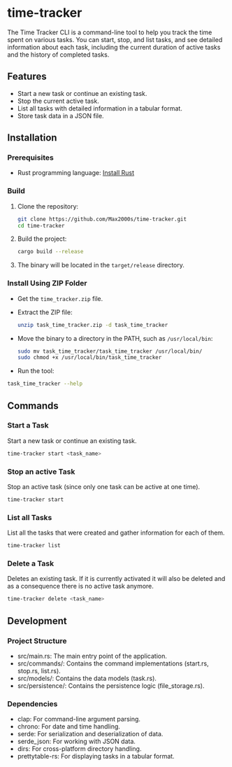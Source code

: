# time-tracker
The Time Tracker CLI is a command-line tool to help you track the time spent on various tasks. 
You can start, stop, and list tasks, and see detailed information about each task, including the current duration of active tasks and the history of completed tasks.

## Features

- Start a new task or continue an existing task.
- Stop the current active task.
- List all tasks with detailed information in a tabular format.
- Store task data in a JSON file.

## Installation

### Prerequisites

- Rust programming language: [Install Rust](https://www.rust-lang.org/tools/install)

### Build

1. Clone the repository:
    ```bash
    git clone https://github.com/Max2000s/time-tracker.git
    cd time-tracker
    ```

2. Build the project:
    ```bash
    cargo build --release
    ```

3. The binary will be located in the `target/release` directory.

### Install Using ZIP Folder

 - Get the `time_tracker.zip` file.
 - Extract the ZIP file:
   ```bash
   unzip task_time_tracker.zip -d task_time_tracker
   ```

 - Move the binary to a directory in the PATH, such as `/usr/local/bin`:
   ```bash
   sudo mv task_time_tracker/task_time_tracker /usr/local/bin/
   sudo chmod +x /usr/local/bin/task_time_tracker
   ```

- Run the tool:
```bash
task_time_tracker --help
```


## Commands

### Start a Task

Start a new task or continue an existing task.

```bash
time-tracker start <task_name>
```

### Stop an active Task

Stop an active task (since only one task can be active at one time).

```bash
time-tracker start
```

### List all Tasks

List all the tasks that were created and gather information for each of them.

```bash
time-tracker list
```

### Delete a Task

Deletes an existing task. If it is currently activated it will also be deleted and as a consequence there is no active task anymore.

```bash
time-tracker delete <task_name>
```

## Development

### Project Structure

- src/main.rs: The main entry point of the application.
- src/commands/: Contains the command implementations (start.rs, stop.rs, list.rs).
- src/models/: Contains the data models (task.rs).
- src/persistence/: Contains the persistence logic (file_storage.rs).

### Dependencies

- clap: For command-line argument parsing.
- chrono: For date and time handling.
- serde: For serialization and deserialization of data.
- serde_json: For working with JSON data.
- dirs: For cross-platform directory handling.
- prettytable-rs: For displaying tasks in a tabular format.
